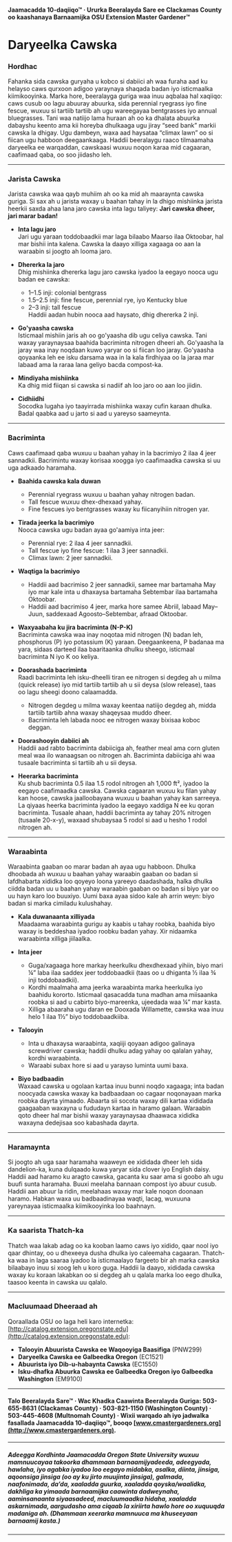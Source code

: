 #### Jaamacadda 10-daqiiqo™ · Ururka Beeralayda Sare ee Clackamas County oo kaashanaya Barnaamijka OSU Extension Master Gardener™

# Daryeelka Cawska

### Hordhac

Fahanka sida cawska guryaha u kobco si dabiici ah waa furaha aad ku helayso caws qurxoon adigoo yaraynaya shaqada badan iyo isticmaalka kiimikooyinka. Marka hore, beeralayga guriga waa inuu aqbalaa hal xaqiiqo: caws cusub oo lagu abuuray abuurka, sida perennial ryegrass iyo fine fescue, wuxuu si tartiib tartiib ah ugu wareegayaa bentgrasses iyo annual bluegrasses. Tani waa natiijo lama huraan ah oo ka dhalata abuurka dabayshu keento ama kii horeyba dhulkaaga ugu jiray “seed bank” markii cawska la dhigay. Ugu dambeyn, waxa aad haysataa “climax lawn” oo si fiican ugu habboon deegaankaaga. Haddii beeralaygu raaco tilmaamaha daryeelka ee warqaddan, cawskaasi wuxuu noqon karaa mid cagaaran, caafimaad qaba, oo soo jiidasho leh.

---

### Jarista Cawska

Jarista cawska waa qayb muhiim ah oo ka mid ah maaraynta cawska guriga. Si sax ah u jarista waxay u baahan tahay in la dhigo mishiinka jarista heerkii saxda ahaa lana jaro cawska inta lagu taliyey: **Jari cawska dheer, jari marar badan!**

- **Inta lagu jaro**  
  Jari ugu yaraan toddobaadkii mar laga bilaabo Maarso ilaa Oktoobar, hal mar bishii inta kalena. Cawska la daayo xilliga xagaaga oo aan la waraabin si joogto ah looma jaro.

- **Dhererka la jaro**  
  Dhig mishiinka dhererka lagu jaro cawska iyadoo la eegayo nooca ugu badan ee cawska:  
  - 1–1.5 inji: colonial bentgrass  
  - 1.5–2.5 inji: fine fescue, perennial rye, iyo Kentucky blue  
  - 2–3 inji: tall fescue  
  Haddii aadan hubin nooca aad haysato, dhig dhererka 2 inji.

- **Go'yaasha cawska**  
  Isticmaal mishiin jaris ah oo go'yaasha dib ugu celiya cawska. Tani waxay yaraynaysaa baahida bacriminta nitrogen dheeri ah. Go'yaasha la jaray waa inay noqdaan kuwo yaryar oo si fiican loo jaray. Go'yaasha qoyaanka leh ee isku darsama waa in la kala firdhiyaa oo la jaraa mar labaad ama la raraa lana geliyo bacda compost-ka.

- **Mindiyaha mishiinka**  
  Ka dhig mid fiiqan si cawska si nadiif ah loo jaro oo aan loo jiidin.

- **Cidhiidhi**  
  Socodka lugaha iyo taayirrada mishiinka waxay cufin karaan dhulka. Badal qaabka aad u jarto si aad u yareyso saameynta.

---

### Bacriminta

Caws caafimaad qaba wuxuu u baahan yahay in la bacrimiyo 2 ilaa 4 jeer sannadkii. Bacrimintu waxay korisaa xoogga iyo caafimaadka cawska si uu uga adkaado haramaha.

- **Baahida cawska kala duwan**  
  - Perennial ryegrass wuxuu u baahan yahay nitrogen badan.  
  - Tall fescue wuxuu dhex-dhexaad yahay.  
  - Fine fescues iyo bentgrasses waxay ku fiicanyihiin nitrogen yar.

- **Tirada jeerka la bacrimiyo**  
  Nooca cawska ugu badan ayaa go'aamiya inta jeer:  
  - Perennial rye: 2 ilaa 4 jeer sannadkii.  
  - Tall fescue iyo fine fescue: 1 ilaa 3 jeer sannadkii.  
  - Climax lawn: 2 jeer sannadkii.

- **Waqtiga la bacrimiyo**  
  - Haddii aad bacrimiso 2 jeer sannadkii, samee mar bartamaha May iyo mar kale inta u dhaxaysa bartamaha Sebtembar ilaa bartamaha Oktoobar.  
  - Haddii aad bacrimiso 4 jeer, marka hore samee Abriil, labaad May–Juun, saddexaad Agoosto–Sebtembar, afraad Oktoobar.

- **Waxyaabaha ku jira bacriminta (N-P-K)**  
  Bacriminta cawska waa inay noqotaa mid nitrogen (N) badan leh, phosphorus (P) iyo potassium (K) yaraan. Deegaankeena, P badanaa ma yara, sidaas darteed ilaa baaritaanka dhulku sheego, isticmaal bacriminta N iyo K oo keliya.

- **Doorashada bacriminta**  
  Raadi bacriminta leh isku-dheelli tiran ee nitrogen si degdeg ah u milma (quick release) iyo mid tartiib tartiib ah u sii deysa (slow release), taas oo lagu sheegi doono calaamadda.  
  - Nitrogen degdeg u milma waxay keentaa natiijo degdeg ah, midda tartiib tartiib ahna waxay shaqeysaa muddo dheer.  
  - Bacriminta leh labada nooc ee nitrogen waxay bixisaa koboc deggan.

- **Doorashooyin dabiici ah**  
  Haddii aad rabto bacriminta dabiiciga ah, feather meal ama corn gluten meal waa ilo wanaagsan oo nitrogen ah. Bacriminta dabiiciga ahi waa tusaale bacriminta si tartiib ah u sii deysa.

- **Heerarka bacriminta**  
  Ku shub bacriminta 0.5 ilaa 1.5 rodol nitrogen ah 1,000 ft², iyadoo la eegayo caafimaadka cawska. Cawska cagaaran wuxuu ku filan yahay kan hoose, cawska jaalloobayana wuxuu u baahan yahay kan sarreeya. La qiyaas heerka bacriminta iyadoo la eegayo xaddiga N ee ku qoran bacriminta. Tusaale ahaan, haddii bacriminta ay tahay 20% nitrogen (tusaale 20-x-y), waxaad shubaysaa 5 rodol si aad u hesho 1 rodol nitrogen ah.

---

### Waraabinta

Waraabinta gaaban oo marar badan ah ayaa ugu habboon. Dhulka dhoobada ah wuxuu u baahan yahay waraabin gaaban oo badan si lafdhabarta xididka loo qoyeyo loona yareeyo daadashada, halka dhulka ciidda badan uu u baahan yahay waraabin gaaban oo badan si biyo yar oo uu hayn karo loo buuxiyo. Uumi baxa ayaa sidoo kale ah arrin weyn: biyo badan si marka cimiladu kulushahay.

- **Kala duwanaanta xilliyada**  
  Maadaama waraabinta gurigu ay kaabis u tahay roobka, baahida biyo waxay is beddeshaa iyadoo roobku badan yahay. Xir nidaamka waraabinta xilliga jiilaalka.

- **Inta jeer**  
  - Guga/xagaaga hore markay heerkulku dhexdhexaad yihiin, biyo mari ¼” laba ilaa saddex jeer toddobaadkii (taas oo u dhiganta ½ ilaa ¾ inji toddobaadkii).  
  - Kordhi maalmaha ama jeerka waraabinta marka heerkulka iyo baahidu kororto. Isticmaal qasacadda tuna madhan ama miisaanka roobka si aad u cabirto biyo-mareenka, ujeedada waa ¼” mar kasta.  
  - Xilliga abaaraha ugu daran ee Dooxada Willamette, cawska waa inuu helo 1 ilaa 1½” biyo toddobaadkiiba.

- **Talooyin**  
  - Inta u dhaxaysa waraabinta, xaqiiji qoyaan adigoo galinaya screwdriver cawska; haddii dhulku adag yahay oo qalalan yahay, kordhi waraabinta.  
  - Waraabi subax hore si aad u yarayso luminta uumi baxa.

- **Biyo badbaadin**  
  Waxaad cawska u ogolaan kartaa inuu bunni noqdo xagaaga; inta badan noocyada cawska waxay ka badbaadaan oo cagaar noqonayaan marka roobka dayrta yimaado. Abaarta sii socota waxay dili kartaa xididada gaagaaban waxayna u fududayn kartaa in haramo galaan. Waraabin qoto dheer hal mar bishii waxay yaraynaysaa dhaawaca xididka waxayna dedejisaa soo kabashada dayrta.

---

### Haramaynta

Si joogto ah uga saar haramaha waaweyn ee xididada dheer leh sida dandelion-ka, kuna dulqaado kuwa yaryar sida clover iyo English daisy. Haddii aad haramo ku aragto cawska, gacanta ku saar ama si goobo ah ugu buufi sunta haramaha. Buuxi meelaha bannaan compost iyo abuur cusub. Haddii aan abuur la ridin, meelahaas waxay mar kale noqon doonaan haramo. Habkan waxa uu badbaadinayaa waqti, lacag, wuxuuna yareynayaa isticmaalka kiimikooyinka loo baahnayn.

---

### Ka saarista Thatch-ka

Thatch waa lakab adag oo ka kooban laamo caws iyo xidido, qaar nool iyo qaar dhintay, oo u dhexeeya dusha dhulka iyo caleemaha cagaaran. Thatch-ka waa in laga saaraa iyadoo la isticmaalayo fargeeto bir ah marka cawska bilaabayo inuu si xoog leh u koro guga. Haddii la daayo, xididada cawska waxay ku koraan lakabkan oo si degdeg ah u qalala marka loo eego dhulka, taasoo keenta in cawska uu qalalo.

---

### Macluumaad Dheeraad ah

Qoraallada OSU oo laga heli karo internetka: [http://catalog.extension.oregonstate.edu](http://catalog.extension.oregonstate.edu):

- **Talooyin Abuurista Cawska ee Waqooyiga Baasifiga** (PNW299)  
- **Daryeelka Cawska ee Galbeedka Oregon** (EC1521)  
- **Abuurista iyo Dib-u-habaynta Cawska** (EC1550)  
- **Isku-dhafka Abuurka Cawska ee Galbeedka Oregon iyo Galbeedka Washington** (EM9100)

---

#### Talo Beeralayda Sare™ · Wac Khadka Caawinta Beeralayda Guriga: 503-655-8631 (Clackamas County) · 503-821-1150 (Washington County) · 503-445-4608 (Multnomah County) · Wixii warqado ah iyo jadwalka fasallada Jaamacadda 10-daqiiqo™, booqo [www.cmastergardeners.org](http://www.cmastergardeners.org).

---

##### Adeegga Kordhinta Jaamacadda Oregon State University wuxuu mamnuucayaa takoorka dhammaan barnaamijyadeeda, adeegyada, hawlaha, iyo agabka iyadoo loo eegayo midabka, asalka, diinta, jinsiga, aqoonsiga jinsiga (oo ay ku jirto muujinta jinsiga), galmada, naafonimada, da’da, xaaladda guurka, xaaladda qoyska/waalidka, dakhliga ka yimaada barnaamijka caawinta dadweynaha, aaminsanaanta siyaasadeed, macluumaadka hidaha, xaaladda askarnimada, aargudasho ama ciqaab la xiriirta hawlo hore oo xuquuqda madaniga ah. (Dhammaan xeerarka mamnuuca ma khuseeyaan barnaamij kasta.)
---
